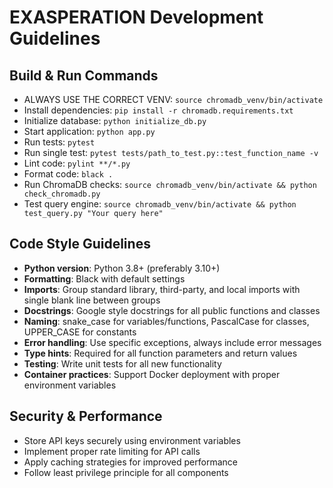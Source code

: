 # EXASPERATION Development Guidelines

## Build & Run Commands
- ALWAYS USE THE CORRECT VENV: `source chromadb_venv/bin/activate`
- Install dependencies: `pip install -r chromadb.requirements.txt`
- Initialize database: `python initialize_db.py`
- Start application: `python app.py`
- Run tests: `pytest`
- Run single test: `pytest tests/path_to_test.py::test_function_name -v`
- Lint code: `pylint **/*.py`
- Format code: `black .`
- Run ChromaDB checks: `source chromadb_venv/bin/activate && python check_chromadb.py`
- Test query engine: `source chromadb_venv/bin/activate && python test_query.py "Your query here"`

## Code Style Guidelines
- **Python version**: Python 3.8+ (preferably 3.10+)
- **Formatting**: Black with default settings
- **Imports**: Group standard library, third-party, and local imports with single blank line between groups
- **Docstrings**: Google style docstrings for all public functions and classes
- **Naming**: snake_case for variables/functions, PascalCase for classes, UPPER_CASE for constants
- **Error handling**: Use specific exceptions, always include error messages
- **Type hints**: Required for all function parameters and return values
- **Testing**: Write unit tests for all new functionality
- **Container practices**: Support Docker deployment with proper environment variables

## Security & Performance
- Store API keys securely using environment variables
- Implement proper rate limiting for API calls
- Apply caching strategies for improved performance
- Follow least privilege principle for all components